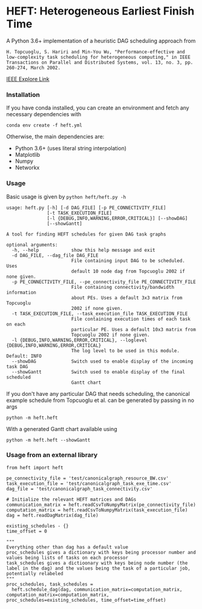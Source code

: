 # HEFT: Heterogeneous Earliest Finish Time

A Python 3.6+ implementation of a heuristic DAG scheduling approach from 

`H. Topcuoglu, S. Hariri and Min-You Wu, "Performance-effective and low-complexity task scheduling for heterogeneous computing," in IEEE Transactions on Parallel and Distributed Systems, vol. 13, no. 3, pp. 260-274, March 2002.`

[IEEE Explore Link](https://ieeexplore.ieee.org/document/993206)


### Installation
If you have conda installed, you can create an environment and fetch any necessary dependencies with

`conda env create -f heft.yml`

Otherwise, the main dependencies are:
- Python 3.6+ (uses literal string interpolation)
- Matplotlib
- Numpy
- Networkx

### Usage
Basic usage is given by `python heft/heft.py -h`

```
usage: heft.py [-h] [-d DAG_FILE] [-p PE_CONNECTIVITY_FILE]                             
               [-t TASK_EXECUTION_FILE]                                                 
               [-l {DEBUG,INFO,WARNING,ERROR,CRITICAL}] [--showDAG]                     
               [--showGantt]                                                            
                                                                                        
A tool for finding HEFT schedules for given DAG task graphs                             
                                                                                        
optional arguments:                                                                     
  -h, --help            show this help message and exit                                 
  -d DAG_FILE, --dag_file DAG_FILE                                                      
                        File containing input DAG to be scheduled. Uses                 
                        default 10 node dag from Topcuoglu 2002 if none given.          
  -p PE_CONNECTIVITY_FILE, --pe_connectivity_file PE_CONNECTIVITY_FILE                  
                        File containing connectivity/bandwidth information              
                        about PEs. Uses a default 3x3 matrix from Topcuoglu             
                        2002 if none given.                                             
  -t TASK_EXECUTION_FILE, --task_execution_file TASK_EXECUTION_FILE                     
                        File containing execution times of each task on each            
                        particular PE. Uses a default 10x3 matrix from                  
                        Topcuoglu 2002 if none given.                                   
  -l {DEBUG,INFO,WARNING,ERROR,CRITICAL}, --loglevel {DEBUG,INFO,WARNING,ERROR,CRITICAL}
                        The log level to be used in this module. Default: INFO          
  --showDAG             Switch used to enable display of the incoming task DAG          
  --showGantt           Switch used to enable display of the final scheduled            
                        Gantt chart                                                     
```

If you don't have any particular DAG that needs scheduling, the canonical example schedule from Topcuoglu et al. can be generated by passing in no args

`python -m heft.heft`

With a generated Gantt chart available using

`python -m heft.heft --showGantt`

### Usage from an external library


```
from heft import heft

pe_connectivity_file = 'test/canonicalgraph_resource_BW.csv'
task_execution_file = 'test/canonicalgraph_task_exe_time.csv'
dag_file = 'test/canonicalgraph_task_connectivity.csv'

# Initialize the relevant HEFT matrices and DAGs
communication_matrix = heft.readCsvToNumpyMatrix(pe_connectivity_file)
computation_matrix = heft.readCsvToNumpyMatrix(task_execution_file)
dag = heft.readDagMatrix(dag_file)

existing_schedules - {}
time_offset = 0

"""
Everything other than dag has a default value
proc_schedules gives a dictionary with keys being processor number and values being lists of tasks on each processor
task_schedules gives a dictioonary with keys being node number (the label in the dag) and the values being the task of a particular job, potentially relabeled
"""
proc_schedules, task_schedules = 
  heft.schedule_dag(dag, communication_matrix=computation_matrix, computation_matrix=computation_matrix, proc_schedules=existing_schedules, time_offset=time_offset)
```